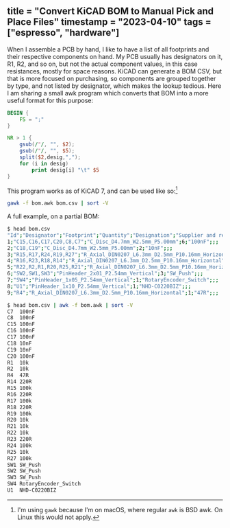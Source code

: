 title = "Convert KiCAD BOM to Manual Pick and Place Files"
timestamp = "2023-04-10"
tags = ["espresso", "hardware"]
---
When I assemble a PCB by hand, I like to have a list of all footprints and their respective components on hand. My PCB usually has designators on it, R1, R2, and so on, but not the actual component values, in this case resistances, mostly for space reasons. KiCAD can generate a BOM CSV, but that is more focused on purchasing, so components are grouped together by type, and not listed by designator, which makes the lookup tedious. Here I am sharing a small awk program which converts that BOM into a more useful format for this purpose:

```awk
BEGIN {
    FS = ";"
}

NR > 1 {
    gsub(/"/, "", $2);
    gsub(/"/, "", $5);
    split($2,desig,",");
    for (i in desig)
        print desig[i] "\t" $5
}
```

This program works as of KiCAD 7, and can be used like so:[^1]

```sh
gawk -f bom.awk bom.csv | sort -V
```

A full example, on a partial BOM:

```sh
$ head bom.csv
"Id";"Designator";"Footprint";"Quantity";"Designation";"Supplier and ref";
1;"C15,C16,C17,C20,C8,C7";"C_Disc_D4.7mm_W2.5mm_P5.00mm";6;"100nF";;;
2;"C18,C19";"C_Disc_D4.7mm_W2.5mm_P5.00mm";2;"10nF";;;
3;"R15,R17,R24,R19,R27";"R_Axial_DIN0207_L6.3mm_D2.5mm_P10.16mm_Horizontal";5;"100k";;;
4;"R16,R23,R18,R14";"R_Axial_DIN0207_L6.3mm_D2.5mm_P10.16mm_Horizontal";4;"220R";;;
5;"R22,R2,R1,R20,R25,R21";"R_Axial_DIN0207_L6.3mm_D2.5mm_P10.16mm_Horizontal";6;"10k";;;
6;"SW2,SW1,SW3";"PinHeader_2x01_P2.54mm_Vertical";3;"SW_Push";;;
7;"SW4";"PinHeader_1x05_P2.54mm_Vertical";1;"RotaryEncoder_Switch";;;
8;"U1";"PinHeader_1x10_P2.54mm_Vertical";1;"NHD-C0220BIZ";;;
9;"R4";"R_Axial_DIN0207_L6.3mm_D2.5mm_P10.16mm_Horizontal";1;"47R";;;

$ head bom.csv | awk -f bom.awk | sort -V
C7	100nF
C8	100nF
C15	100nF
C16	100nF
C17	100nF
C18	10nF
C19	10nF
C20	100nF
R1	10k
R2	10k
R4	47R
R14	220R
R15	100k
R16	220R
R17	100k
R18	220R
R19	100k
R20	10k
R21	10k
R22	10k
R23	220R
R24	100k
R25	10k
R27	100k
SW1	SW_Push
SW2	SW_Push
SW3	SW_Push
SW4	RotaryEncoder_Switch
U1	NHD-C0220BIZ
```


[^1]: I'm using `gawk` because I'm on macOS, where regular `awk` is BSD awk. On Linux this would not apply.
